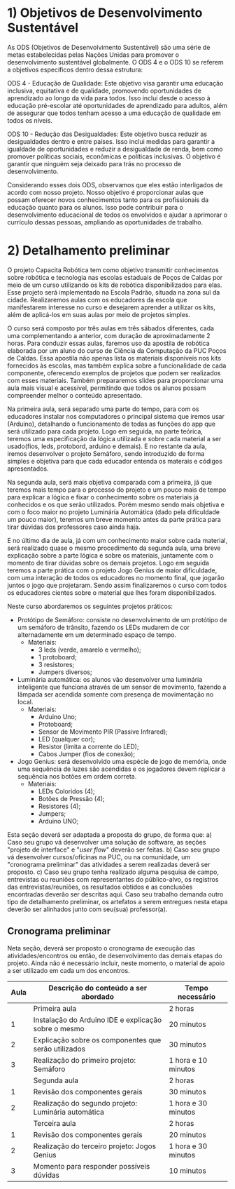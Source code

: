 # 1) Objetivos de Desenvolvimento Sustentável

As ODS (Objetivos de Desenvolvimento Sustentável) são uma série de metas estabelecidas pelas Nações Unidas para promover o desenvolvimento sustentável globalmente. O ODS 4 e o ODS 10 se referem a objetivos específicos dentro dessa estrutura:

ODS 4 - Educação de Qualidade: Este objetivo visa garantir uma educação inclusiva, equitativa e de qualidade, promovendo oportunidades de aprendizado ao longo da vida para todos. Isso inclui desde o acesso à educação pré-escolar até oportunidades de aprendizado para adultos, além de assegurar que todos tenham acesso a uma educação de qualidade em todos os níveis.

ODS 10 - Redução das Desigualdades: Este objetivo busca reduzir as desigualdades dentro e entre países. Isso inclui medidas para garantir a igualdade de oportunidades e reduzir a desigualdade de renda, bem como promover políticas sociais, econômicas e políticas inclusivas. O objetivo é garantir que ninguém seja deixado para trás no processo de desenvolvimento.

Considerando esses dois ODS, observamos que eles estão interligados de acordo com nosso projeto. Nosso objetivo é proporcionar aulas que possam oferecer novos conhecimentos tanto para os profissionais da educação quanto para os alunos. Isso pode contribuir para o desenvolvimento educacional de todos os envolvidos e ajudar a aprimorar o currículo dessas pessoas, ampliando as oportunidades de trabalho.

# 2) Detalhamento preliminar
O projeto Capacita Robótica tem como objetivo transmitir conhecimentos sobre robótica e tecnologia nas escolas estaduais de Poços de Caldas por meio de um curso utilizando os kits de robótica disponibilizados para elas. Esse projeto será implementado na Escola Padrão, situada na zona sul da cidade. Realizaremos aulas com os educadores da escola que manifestarem interesse no curso e desejarem aprender a utilizar os kits, além de aplicá-los em suas aulas por meio de projetos simples.

O curso será composto por três aulas em três sábados diferentes, cada uma complementando a anterior, com duração de aproximadamente 2 horas. Para conduzir essas aulas, faremos uso da apostila de robótica elaborada por um aluno do curso de Ciência da Computação da PUC Poços de Caldas. Essa apostila não apenas lista os materiais disponíveis nos kits fornecidos às escolas, mas também explica sobre a funcionalidade de cada componente, oferecendo exemplos de projetos que podem ser realizados com esses materiais. Também prepararemos slides para proporcionar uma aula mais visual e acessível, permitindo que todos os alunos possam compreender melhor o conteúdo apresentado.

Na primeira aula, será separado uma parte do tempo, para com os educadores instalar nos computadores o principal sistema que iremos usar (Arduino), detalhando o funcionamento de todas as funções do app que será utilizado para cada projeto. Logo em seguida, na parte teórica, teremos uma especificação da lógica utilizada e sobre cada material a ser usado(fios, leds, protobord, arduino e demais). E no restante da aula, iremos desenvolver o projeto Semáforo, sendo introduzido de forma simples e objetiva para que cada educador entenda os materais e códigos apresentados. 

Na segunda aula, será mais objetiva comparada com a primeira, já que teremos mais tempo para o processo do projeto e um pouco mais de tempo para explicar a lógica e fixar o conhecimento sobre os materiais já conhecidos e os que serão utilizados. Porém mesmo sendo mais objetiva e com o foco maior no projeto Luminária Automática (dado pela dificuldade um pouco maior), teremos um breve momento antes da parte prática para tirar dúvidas dos professores caso ainda haja. 

E no último dia de aula, já com um conhecimento maior sobre cada material, será realizado quase o mesmo procedimento da segunda aula, uma breve explicação sobre a parte lógica e sobre os materiais, juntamente com o momento de tirar dúvidas sobre os demais projetos. Logo em seguida teremos a parte prática com o projeto Jogo Genius de maior dificuldade, com uma interação de todos os educadores no momento final, que jogarão juntos o jogo que projetaram. Sendo assim finalizaremos o curso com todos os educadores cientes sobre o material que lhes foram disponibilizados. 

Neste curso abordaremos os seguintes projetos práticos:
- Protótipo de Semáforo: consiste no desenvolvimento de um protótipo de um semáforo de trânsito, fazendo os LEDs mudarem de cor alternadamente em um determinado espaço de tempo.
    - Materiais:
        - 3 leds (verde, amarelo e vermelho);
        - 1 protoboard;
        - 3 resistores;
        - Jumpers diversos;
- Luminária automática: os alunos vão desenvolver uma luminária inteligente que funciona através de um sensor de movimento, fazendo a lâmpada ser acendida somente com presença de movimentação no local.
    - Materiais:
        - Arduino Uno;
        - Protoboard;
        - Sensor de Movimento PIR (Passive Infrared);
        - LED (qualquer cor);
        - Resistor (limita a corrente do LED);
        - Cabos Jumper (fios de conexão);
- Jogo Genius: será desenvolvido uma espécie de jogo de memória, onde uma sequência de luzes são acendidas e os jogadores devem replicar a sequência nos botões em ordem correta.
    - Materiais:
        - LEDs Coloridos (4);
        - Botões de Pressão (4);
        - Resistores (4);
        - Jumpers;
        - Arduino UNO;

Esta seção deverá ser adaptada a proposta do grupo, de forma que:
a) Caso seu grupo vá desenvolver uma solução de software, as seções "projeto de interface" e "_user flow_" deverão ser feitas.
b) Caso seu grupo vá desenvolver cursos/oficinas na PUC, ou na comunidade, um "cronograma preliminar" das atividades a serem realizadas deverá ser proposto.
c) Caso seu grupo tenha realizado alguma pesquisa de campo, entrevistas ou reuniões com representantes do público-alvo, os registros das entrevistas/reuniões, os resultados obtidos e as conclusões encontradas deverão ser descritas aqui.
Caso seu trabalho demanda outro tipo de detalhamento preliminar, os artefatos a serem entregues nesta etapa deverão ser alinhados junto com seu(sua) professor(a).

## Cronograma preliminar

Neta seção, deverá ser proposto o cronograma de execução das atividades/encontros ou então, de desenvolvimento das demais etapas do projeto.
Ainda não é necessário incluir, neste momento, o material de apoio a ser utilizado em cada um dos encontros.

|Aula   | Descrição do conteúdo a ser abordado  | Tempo necessário |
|------|-----------------------------------------|----|
|| Primeira aula | 2 horas| 
|1| Instalação do Arduino IDE e explicação sobre o mesmo  | 20 minutos |
|2| Explicação sobre os componentes que serão utilizados  | 30 minutos |
|3| Realização do primeiro projeto: Semáforo  | 1 hora e 10 minutos |
|| Segunda aula | 2 horas| 
|1| Revisão dos componentes gerais | 30 minutos |
|2| Realização do segundo projeto: Luminária automática | 1 hora e 30 minutos |
|| Terceira aula | 2 horas| 
|1| Revisão dos componentes gerais | 20 minutos |
|2| Realização do terceiro projeto: Jogos Genius | 1 hora e 30 minutos |
|3| Momento para responder possíveis dúvidas | 10 minutos |






